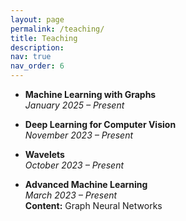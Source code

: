 ```yaml
---
layout: page
permalink: /teaching/
title: Teaching
description: 
nav: true
nav_order: 6
---
```


- **Machine Learning with Graphs**  
  *January 2025 – Present*

- **Deep Learning for Computer Vision**  
  *November 2023 – Present*

- **Wavelets**  
  *October 2023 – Present*

- **Advanced Machine Learning**  
  *March 2023 – Present*  
  **Content:** Graph Neural Networks